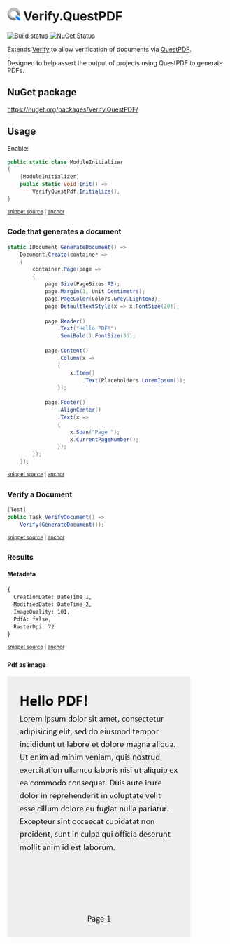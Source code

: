 # <img src="/src/icon.png" height="30px"> Verify.QuestPDF

[![Build status](https://ci.appveyor.com/api/projects/status/c2h902l25lpel78q?svg=true)](https://ci.appveyor.com/project/SimonCropp/Verify-QuestPDF)
[![NuGet Status](https://img.shields.io/nuget/v/Verify.QuestPDF.svg)](https://www.nuget.org/packages/Verify.QuestPDF/)

Extends [Verify](https://github.com/VerifyTests/Verify) to allow verification of documents via [QuestPDF](https://www.questpdf.com/).

Designed to help assert the output of projects using QuestPDF to generate PDFs.


## NuGet package

https://nuget.org/packages/Verify.QuestPDF/


## Usage

Enable:

<!-- snippet: ModuleInitializer.cs -->
<a id='snippet-ModuleInitializer.cs'></a>
```cs
public static class ModuleInitializer
{
    [ModuleInitializer]
    public static void Init() =>
        VerifyQuestPdf.Initialize();
}
```
<sup><a href='/src/Tests/ModuleInitializer.cs#L1-L6' title='Snippet source file'>snippet source</a> | <a href='#snippet-ModuleInitializer.cs' title='Start of snippet'>anchor</a></sup>
<!-- endSnippet -->


### Code that generates a document 

<!-- snippet: GenerateDocument -->
<a id='snippet-generatedocument'></a>
```cs
static IDocument GenerateDocument() =>
    Document.Create(container =>
    {
        container.Page(page =>
        {
            page.Size(PageSizes.A5);
            page.Margin(1, Unit.Centimetre);
            page.PageColor(Colors.Grey.Lighten3);
            page.DefaultTextStyle(x => x.FontSize(20));

            page.Header()
                .Text("Hello PDF!")
                .SemiBold().FontSize(36);

            page.Content()
                .Column(x =>
                {
                    x.Item()
                        .Text(Placeholders.LoremIpsum());
                });

            page.Footer()
                .AlignCenter()
                .Text(x =>
                {
                    x.Span("Page ");
                    x.CurrentPageNumber();
                });
        });
    });
```
<sup><a href='/src/Tests/Samples.cs#L16-L49' title='Snippet source file'>snippet source</a> | <a href='#snippet-generatedocument' title='Start of snippet'>anchor</a></sup>
<!-- endSnippet -->


### Verify a Document

<!-- snippet: VerifyDocument -->
<a id='snippet-verifydocument'></a>
```cs
[Test]
public Task VerifyDocument() =>
    Verify(GenerateDocument());
```
<sup><a href='/src/Tests/Samples.cs#L8-L14' title='Snippet source file'>snippet source</a> | <a href='#snippet-verifydocument' title='Start of snippet'>anchor</a></sup>
<!-- endSnippet -->


### Results


#### Metadata

<!-- snippet: Samples.VerifyDocument.00.verified.txt -->
<a id='snippet-Samples.VerifyDocument.00.verified.txt'></a>
```txt
{
  CreationDate: DateTime_1,
  ModifiedDate: DateTime_2,
  ImageQuality: 101,
  PdfA: false,
  RasterDpi: 72
}
```
<sup><a href='/src/Tests/Samples.VerifyDocument.00.verified.txt#L1-L7' title='Snippet source file'>snippet source</a> | <a href='#snippet-Samples.VerifyDocument.00.verified.txt' title='Start of snippet'>anchor</a></sup>
<!-- endSnippet -->


#### Pdf as image

![](src/Tests/Samples.VerifyDocument.01.verified.png)
